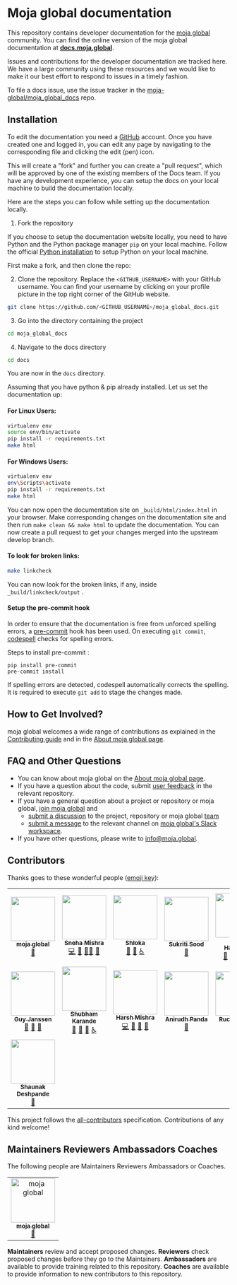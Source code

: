 # Moja global documentation

This repository contains developer documentation for the [moja global](https://moja.global/) community. You can find the online version of the moja global documentation at **[docs.moja.global](https://docs.moja.global/en/master/)**.

Issues and contributions for the developer documentation are tracked here. We have a large community using these resources and we would like to make it our best effort to respond to issues in a timely fashion.

To file a docs issue, use the issue tracker in the [moja-global/moja_global_docs](https://github.com/moja-global/moja_global_docs) repo.

## Installation

To edit the documentation you need a [GitHub](github.com) account. Once you have created one and logged in, you can edit any page by navigating to the corresponding file and clicking the edit (pen) icon.

This will create a "fork" and further you can create a "pull request", which will be approved by one of the existing members of the Docs team. If you have any development experience, you can setup the docs on your local machine to build the documentation locally.

Here are the steps you can follow while setting up the documentation locally.

1. Fork the repository

If you choose to setup the documentation website locally, you need to have Python and the Python package manager `pip` on your local machine. Follow the official [Python installation](https://www.python.org/downloads/) to setup Python on your local machine.

First make a fork, and then clone the repo:

2. Clone the repository. Replace the `<GITHUB_USERNAME>` with your GitHub username. You can find your username by clicking on your profile picture in the top right corner of the GitHub website.

```sh
git clone https://github.com/<GITHUB_USERNAME>/moja_global_docs.git
```

3. Go into the directory containing the project

```sh
cd moja_global_docs
```

4. Navigate to the docs directory

```sh
cd docs
```

You are now in the `docs` directory.

Assuming that you have python & pip already installed. Let us set the documentation up:

#### For **Linux** Users:

```sh
virtualenv env
source env/bin/activate
pip install -r requirements.txt
make html
```

#### For **Windows** Users:

```sh
virtualenv env
env\Scripts\activate
pip install -r requirements.txt
make html
```

You can now open the documentation site on `_build/html/index.html` in your browser. Make corresponding changes on the documentation site and then run `make clean && make html` to update the documentation. You can now create a pull request to get your changes merged into the upstream develop branch.

#### To look for **broken links**:

```sh
make linkcheck
```

You can now look for the broken links, if any, inside `_build/linkcheck/output` .
#### Setup the pre-commit hook 

In order to ensure that the documentation is free from unforced spelling errors, a [pre-commit](https://pre-commit.com/) hook has been used. On executing `git commit`, [codespell](https://github.com/codespell-project/codespell) checks for spelling errors.

Steps to install pre-commit : 

```
pip install pre-commit
pre-commit install
```

If spelling errors are detected, codespell automatically corrects the spelling. It is required to execute `git add` to stage the changes made.

## How to Get Involved?

moja global welcomes a wide range of contributions as explained in the [Contributing guide](https://community.moja.global/community/contributing) and in the [About moja global page](https://community.moja.global/docs/about-moja-global).

## FAQ and Other Questions

- You can know about moja global on the [About moja global page](https://community.moja.global/docs/about-moja-global).
- If you have a question about the code, submit [user feedback](https://github.com/moja-global/About-moja-global/blob/master/Contributing/How-to-Provide-User-Feedback.md) in the relevant repository.
- If you have a general question about a project or repository or moja global, [join moja global](https://github.com/moja-global/About-moja-global/blob/master/Contributing/How-to-Join-moja-global.md) and
  - [submit a discussion](https://help.github.com/en/articles/about-team-discussions) to the project, repository or moja global [team](https://github.com/orgs/moja-global/teams)
  - [submit a message](https://get.slack.help/hc/en-us/categories/200111606#send-messages) to the relevant channel on [moja global's Slack workspace](https://mojaglobal.slack.com/).
- If you have other questions, please write to [info@moja.global](mailto:info@moja.global).

## Contributors

Thanks goes to these wonderful people ([emoji key](https://allcontributors.org/docs/en/emoji-key)):

<!-- ALL-CONTRIBUTORS-LIST:START - Do not remove or modify this section -->
<!-- prettier-ignore-start -->
<!-- markdownlint-disable -->
<table>
  <tr>
    <td align="center"><a href="http://moja.global"><img src="https://avatars1.githubusercontent.com/u/19564969?v=4?s=100" width="100px;" alt=""/><br /><sub><b>moja global</b></sub></a><br /><a href="#projectManagement-moja-global" title="Project Management">📆</a></td>
    <td align="center"><a href="https://github.com/Tlazypanda"><img src="https://avatars.githubusercontent.com/u/33183263?v=4?s=100" width="100px;" alt=""/><br /><sub><b>Sneha Mishra</b></sub></a><br /><a href="https://github.com/moja-global/moja_global_docs/commits?author=Tlazypanda" title="Code">💻</a> <a href="https://github.com/moja-global/moja_global_docs/commits?author=Tlazypanda" title="Documentation">📖</a> <a href="#mentoring-Tlazypanda" title="Mentoring">🧑‍🏫</a> <a href="https://github.com/moja-global/moja_global_docs/pulls?q=is%3Apr+reviewed-by%3ATlazypanda" title="Reviewed Pull Requests">👀</a></td>
    <td align="center"><a href="https://linktr.ee/shlokagupta"><img src="https://avatars.githubusercontent.com/u/41121520?v=4?s=100" width="100px;" alt=""/><br /><sub><b>Shloka</b></sub></a><br /><a href="https://github.com/moja-global/moja_global_docs/commits?author=chicken-biryani" title="Documentation">📖</a> <a href="https://github.com/moja-global/moja_global_docs/pulls?q=is%3Apr+reviewed-by%3Achicken-biryani" title="Reviewed Pull Requests">👀</a> <a href="#a11y-chicken-biryani" title="Accessibility">️️️️♿️</a></td>
    <td align="center"><a href="https://github.com/Sukriti-sood"><img src="https://avatars.githubusercontent.com/u/55010599?v=4?s=100" width="100px;" alt=""/><br /><sub><b>Sukriti Sood</b></sub></a><br /><a href="https://github.com/moja-global/moja_global_docs/commits?author=Sukriti-sood" title="Documentation">📖</a></td>
    <td align="center"><a href="https://sarahhaggarty.github.io/"><img src="https://avatars.githubusercontent.com/u/81160244?v=4?s=100" width="100px;" alt=""/><br /><sub><b>Sarah Haggarty</b></sub></a><br /><a href="https://github.com/moja-global/moja_global_docs/commits?author=sarahhaggarty" title="Documentation">📖</a> <a href="https://github.com/moja-global/moja_global_docs/issues?q=author%3Asarahhaggarty" title="Bug reports">🐛</a> <a href="#mentoring-sarahhaggarty" title="Mentoring">🧑‍🏫</a> <a href="https://github.com/moja-global/moja_global_docs/pulls?q=is%3Apr+reviewed-by%3Asarahhaggarty" title="Reviewed Pull Requests">👀</a></td>
    <td align="center"><a href="https://github.com/Patamap"><img src="https://avatars.githubusercontent.com/u/59905399?v=4?s=100" width="100px;" alt=""/><br /><sub><b>Patama</b></sub></a><br /><a href="https://github.com/moja-global/moja_global_docs/commits?author=Patamap" title="Documentation">📖</a> <a href="https://github.com/moja-global/moja_global_docs/pulls?q=is%3Apr+reviewed-by%3APatamap" title="Reviewed Pull Requests">👀</a> <a href="#mentoring-Patamap" title="Mentoring">🧑‍🏫</a> <a href="#projectManagement-Patamap" title="Project Management">📆</a></td>
    <td align="center"><a href="https://github.com/aornugent"><img src="https://avatars.githubusercontent.com/u/20387761?v=4?s=100" width="100px;" alt=""/><br /><sub><b>Andrew O'Reilly-Nugent</b></sub></a><br /><a href="https://github.com/moja-global/moja_global_docs/commits?author=aornugent" title="Documentation">📖</a> <a href="https://github.com/moja-global/moja_global_docs/pulls?q=is%3Apr+reviewed-by%3Aaornugent" title="Reviewed Pull Requests">👀</a> <a href="#projectManagement-aornugent" title="Project Management">📆</a> <a href="#ideas-aornugent" title="Ideas, Planning, & Feedback">🤔</a></td>
  </tr>
  <tr>
    <td align="center"><a href="https://github.com/gmajan"><img src="https://avatars.githubusercontent.com/u/8733319?v=4?s=100" width="100px;" alt=""/><br /><sub><b>Guy Janssen</b></sub></a><br /><a href="https://github.com/moja-global/moja_global_docs/commits?author=gmajan" title="Documentation">📖</a> <a href="https://github.com/moja-global/moja_global_docs/pulls?q=is%3Apr+reviewed-by%3Agmajan" title="Reviewed Pull Requests">👀</a> <a href="#ideas-gmajan" title="Ideas, Planning, & Feedback">🤔</a></td>
    <td align="center"><a href="https://www.linkedin.com/in/shubhamkarande13/"><img src="https://avatars.githubusercontent.com/u/13800316?v=4?s=100" width="100px;" alt=""/><br /><sub><b>Shubham Karande</b></sub></a><br /><a href="https://github.com/moja-global/moja_global_docs/commits?author=shubhamkarande13" title="Documentation">📖</a> <a href="https://github.com/moja-global/moja_global_docs/pulls?q=is%3Apr+reviewed-by%3Ashubhamkarande13" title="Reviewed Pull Requests">👀</a> <a href="#ideas-shubhamkarande13" title="Ideas, Planning, & Feedback">🤔</a> <a href="#a11y-shubhamkarande13" title="Accessibility">️️️️♿️</a></td>
    <td align="center"><a href="http://harshcasper.github.io"><img src="https://avatars.githubusercontent.com/u/47351025?v=4?s=100" width="100px;" alt=""/><br /><sub><b>Harsh Mishra</b></sub></a><br /><a href="https://github.com/moja-global/moja_global_docs/commits?author=HarshCasper" title="Code">💻</a> <a href="https://github.com/moja-global/moja_global_docs/commits?author=HarshCasper" title="Documentation">📖</a> <a href="https://github.com/moja-global/moja_global_docs/pulls?q=is%3Apr+reviewed-by%3AHarshCasper" title="Reviewed Pull Requests">👀</a> <a href="#maintenance-HarshCasper" title="Maintenance">🚧</a></td>
    <td align="center"><a href="https://anirudhpanda.me/"><img src="https://avatars.githubusercontent.com/u/66218496?v=4?s=100" width="100px;" alt=""/><br /><sub><b>Anirudh Panda</b></sub></a><br /><a href="https://github.com/moja-global/moja_global_docs/commits?author=AnirudhPanda" title="Documentation">📖</a></td>
    <td align="center"><a href="https://ruchipakhle-portfolio.netlify.app/"><img src="https://avatars.githubusercontent.com/u/72685035?v=4?s=100" width="100px;" alt=""/><br /><sub><b>Ruchi Pakhle</b></sub></a><br /><a href="https://github.com/moja-global/moja_global_docs/commits?author=Ruchip16" title="Documentation">📖</a></td>
    <td align="center"><a href="https://github.com/padmajabhol"><img src="https://avatars.githubusercontent.com/u/75530516?v=4?s=100" width="100px;" alt=""/><br /><sub><b>Padmaja Bhol</b></sub></a><br /><a href="https://github.com/moja-global/moja_global_docs/commits?author=padmajabhol" title="Documentation">📖</a></td>
    <td align="center"><a href="https://www.linkedin.com/in/asmijafar20"><img src="https://avatars.githubusercontent.com/u/47150162?v=4?s=100" width="100px;" alt=""/><br /><sub><b>Asmi Jafar</b></sub></a><br /><a href="https://github.com/moja-global/moja_global_docs/commits?author=asmijafar20" title="Documentation">📖</a> <a href="https://github.com/moja-global/moja_global_docs/issues?q=author%3Aasmijafar20" title="Bug reports">🐛</a></td>
  </tr>
  <tr>
    <td align="center"><a href="https://github.com/ShaDe2312"><img src="https://avatars.githubusercontent.com/u/86540850?v=4?s=100" width="100px;" alt=""/><br /><sub><b>Shaunak Deshpande</b></sub></a><br /><a href="https://github.com/moja-global/moja_global_docs/commits?author=ShaDe2312" title="Documentation">📖</a></td>
  </tr>
</table>

<!-- markdownlint-restore -->
<!-- prettier-ignore-end -->

<!-- ALL-CONTRIBUTORS-LIST:END -->

This project follows the [all-contributors](https://github.com/all-contributors/all-contributors) specification. Contributions of any kind welcome!

## Maintainers Reviewers Ambassadors Coaches

The following people are Maintainers Reviewers Ambassadors or Coaches.

<table><tr><td align="center"><a href="http://moja.global"><img src="https://avatars1.githubusercontent.com/u/19564969?v=4" width="100px;" alt="moja global"/><br /><sub><b>moja global</b></sub></a><br /><a href="#projectManagement-moja-global" title="Project Management">📆</a></td></tr></table>

**Maintainers** review and accept proposed changes.
**Reviewers** check proposed changes before they go to the Maintainers.
**Ambassadors** are available to provide training related to this repository.
**Coaches** are available to provide information to new contributors to this repository.
